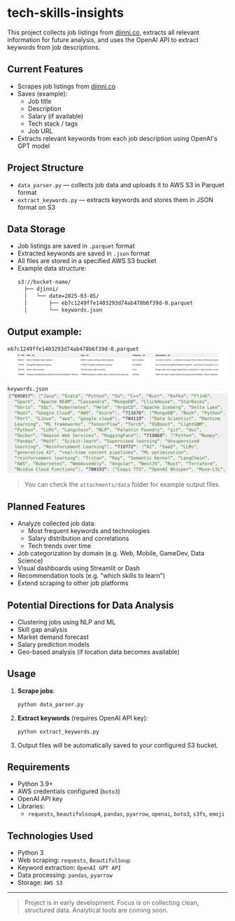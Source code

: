 # tech-skills-insights

This project collects job listings from [djinni.co](https://djinni.co), extracts all relevant information for future analysis, and uses the OpenAI API to extract keywords from job descriptions.

## Current Features

- Scrapes job listings from [djinni.co](https://djinni.co)
- Saves (example):
  - Job title
  - Description
  - Salary (if available)
  - Tech stack / tags
  - Job URL
- Extracts relevant keywords from each job description using OpenAI's GPT model

## Project Structure

- `data_parser.py` — collects job data and uploads it to AWS S3 in Parquet format
- `extract_keywords.py` — extracts keywords and stores them in JSON format on S3

## Data Storage

- Job listings are saved in `.parquet` format
- Extracted keywords are saved in `.json` format
- All files are stored in a specified AWS S3 bucket
- Example data structure:
  ```
  s3://bucket-name/
    ├── djinni/
    │   └── date=2025-03-05/
    │       ├── eb7c1249ffe1403293d74ab478b6f39d-0.parquet
    │       └── keywords.json
  ```

## Output example:

`eb7c1249ffe1403293d74ab478b6f39d-0.parquet`
![Job Listings Preview](attachments/screenshots/date=2025-03-05/job_listings.png)

`keywords.json`
![Keywords Preview](attachments/screenshots/date=2025-03-05/keywords.png)

> You can check the `attachments/data` folder for example output files.

## Planned Features

- Analyze collected job data:
  - Most frequent keywords and technologies
  - Salary distribution and correlations
  - Tech trends over time
- Job categorization by domain (e.g. Web, Mobile, GameDev, Data Science)
- Visual dashboards using Streamlit or Dash
- Recommendation tools (e.g. "which skills to learn")
- Extend scraping to other job platforms

## Potential Directions for Data Analysis

- Clustering jobs using NLP and ML
- Skill gap analysis
- Market demand forecast
- Salary prediction models
- Geo-based analysis (if location data becomes available)

## Usage

1. **Scrape jobs**:
   ```bash
   python data_parser.py
   ```

2. **Extract keywords** (requires OpenAI API key):
   ```bash
   python extract_keywords.py
   ```

3. Output files will be automatically saved to your configured S3 bucket.

## Requirements

- Python 3.9+
- AWS credentials configured (`boto3`)
- OpenAI API key
- Libraries:
  - `requests`, `beautifulsoup4`, `pandas`, `pyarrow`, `openai`, `boto3`, `s3fs`,  `emoji`

## Technologies Used

- Python 3
- Web scraping: `requests`, `BeautifulSoup`
- Keyword extraction: `OpenAI GPT API`
- Data processing: `pandas`, `pyarrow`
- Storage: `AWS S3`

---

> Project is in early development. Focus is on collecting clean, structured data. Analytical tools are coming soon.
